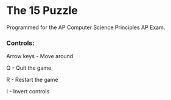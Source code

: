 # The 15 Puzzle
Programmed for the AP Computer Science Principles AP Exam.

### Controls:

Arrow keys - Move around

Q - Quit the game

R - Restart the game

I - Invert controls
